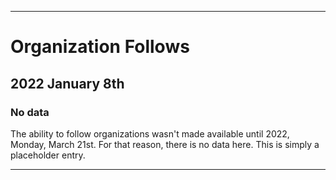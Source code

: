 
***

# Organization Follows

## 2022 January 8th

### No data

The ability to follow organizations wasn't made available until 2022, Monday, March 21st. For that reason, there is no data here. This is simply a placeholder entry.

***
